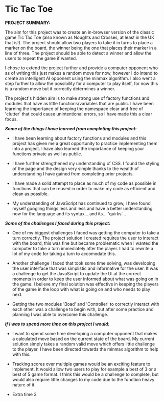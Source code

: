 # Tic Tac Toe

**PROJECT SUMMARY:**

The aim for this project was to create an in-browser version of the classic game Tic Tac Toe (also known as Noughts and Crosses, at least in the UK that is!). The project should allow two players to take it in turns to place a marker on the board, the winner being the one that places their marker in a line of three. The project should be able to detect a winner and allow the users to repeat the game if wanted.

I chose to extend the project further and provide a computer opponent who as of writing this just makes a random move for now, however I do intend to create an intelligent AI opponent using the minmax algorithm. I also went a step further to allow the possibility for a computer to play itself, for now this is a random move but it correctly determines a winner.

The project's hidden aim is to make strong use of factory functions and modules that have as little functions/variables that are public. I have been learning the importance of keeping the namespace clear and free of 'clutter' that could cause unintentional errors, so I have made this a clear focus.

_**Some of the things I have learned from completing this project:**_

- I have been learning about factory functions and modules and this project has given me a great opportunity to practice implementing them into a project. I have also learned the importance of keeping your functions private as well as public.

- I have further strengthened my understanding of CSS. I found the styling of the page and the design very simple thanks to the wealth of understanding I have gained from completing prior projects.

- I have made a solid attempt to place as much of my code as possible in functions that can be reused in order to make my code as efficient and clean as possible.

- My understanding of JavaScript has continued to grow, I have found myself googling things less and less and have a better understanding now for the language and its syntax....and its... 'quirks'...

_**Some of the challenges I faced during this project:**_

- One of my biggest challenges I faced was getting the computer to take a turn correctly. The project solution I created requires the user to interact with the board, this was fine but became problematic when I wanted the computer to take a turn immediately after the player. I had to rewrite a lot of my code for taking a turn to accomodate this.

- Another challenge I faced that took some time solving, was developing the user interface that was simplistic and informative for the user. It was a challenge to get the JavaScript to update the UI at the correct moments in order to keep the user informed about what was going on in the game. I believe my final solution was effective in keeping the players of the game in the loop with what is going on and who needs to play next.

- Getting the two modules 'Boad' and 'Controller' to correctly interact with each other was a challenge to begin with, but after some practice and planning I was able to overcome this challenge.

_**If I was to spend more time on this project I would:**_

- I want to spend some time developing a computer opponent that makes a calculated move based on the current state of the board. My current solution simply takes a random valid move which offers little challenge to the player. I have been directed towards the minmax algorithm to help with this.

- Tracking scores over multiple games would be an exciting feature to implement. It would allow two users to play for example a best of 3 or a best of 5 game format. I think this would be a challenge to complete, but would also require little changes to my code due to the function heavy nature of it.

- Extra time 3
